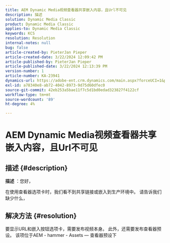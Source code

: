 ```yaml
---
title: AEM Dynamic Media视频查看器共享嵌入内容，且Url不可见
description: 描述
solution: Dynamic Media Classic
product: Dynamic Media Classic
applies-to: Dynamic Media Classic
keywords: KCS
resolution: Resolution
internal-notes: null
bug: false
article-created-by: PieterJan Pieper
article-created-date: 3/22/2024 12:09:42 PM
article-published-by: PieterJan Pieper
article-published-date: 3/22/2024 12:13:39 PM
version-number: 1
article-number: KA-23941
dynamics-url: https://adobe-ent.crm.dynamics.com/main.aspx?forceUCI=1&pagetype=entityrecord&etn=knowledgearticle&id=c851a20d-45e8-ee11-904d-6045bd006295
exl-id: a78340e8-ab72-4042-8973-9d75d60dfec0
source-git-commit: 42eb253a5bae11f7c5d1bd0edad323827f4122cf
workflow-type: tm+mt
source-wordcount: '89'
ht-degree: 4%

---
```


# AEM Dynamic Media视频查看器共享嵌入内容，且Url不可见

## 描述 {#description}


<b>描述</b> ：您好，

在使用查看器选项卡时，我们看不到共享链接或嵌入到生产环境中。 请告诉我们缺少什么，


## 解决方法 {#resolution}


要显示URL和嵌入按钮选项卡，需要发布视频本身。 此外，还需要发布查看器预设。 该项位于AEM - hammer - Assets — 查看器预设下
